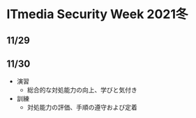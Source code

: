 # ITmedia Security Week 2021冬

## 11/29

## 11/30

- 演習
  - 総合的な対処能力の向上、学びと気付き
- 訓練
  - 対処能力の評価、手順の遵守および定着
